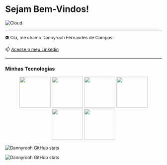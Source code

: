 # Sejam Bem-Vindos!

![Cloud](https://media.licdn.com/dms/image/v2/D4E16AQHwAvVkcSlO8g/profile-displaybackgroundimage-shrink_350_1400/profile-displaybackgroundimage-shrink_350_1400/0/1675993337684?e=1741219200&v=beta&t=-IwO69nYsglnjDHfwSa2ogXRqutMtRiaXz_IELU-os8)

---------

👽 Olá, me chamo Dannyrooh Fernandes de Campos!



📫 [Acesse o meu Linkedin](https://www.linkedin.com/in/dannyrooh-fernandes-de-campos-1446a019/)

------

### Minhas Tecnologias

<p align="center">
<img src="https://cdn.jsdelivr.net/gh/devicons/devicon@latest/icons/javascript/javascript-plain.svg" width="100px">
<img src="https://cdn.jsdelivr.net/gh/devicons/devicon@latest/icons/java/java-original.svg" width="100px">
<img src="https://cdn.jsdelivr.net/gh/devicons/devicon@latest/icons/angular/angular-original.svg" width="100px">
<img src="https://cdn.jsdelivr.net/gh/devicons/devicon@latest/icons/flutter/flutter-original.svg" width="100px">
<img src="https://cdn.jsdelivr.net/gh/devicons/devicon@latest/icons/react/react-original.svg" width="100px">
  <img src="https://cdn.jsdelivr.net/gh/devicons/devicon@latest/icons/python/python-original.svg" width="100px">
</p>


  
![Dannyrooh GitHub stats](https://github-readme-stats.vercel.app/api?username=dannyrooh&show_icons=true&theme=dracula)

![Dannyrooh GitHub stats](https://github-readme-stats.vercel.app/api/top-langs/?username=dannyrooh&layout=compact&langs_count=7&theme=dracula)



<!--
**dannyrooh/dannyrooh** is a ✨ _special_ ✨ repository because its `README.md` (this file) appears on your GitHub profile.

Here are some ideas to get you started:

- 🔭 I’m currently working on ...
- 🌱 I’m currently learning ...
- 👯 I’m looking to collaborate on ...
- 🤔 I’m looking for help with ...
- 💬 Ask me about ...
- 📫 How to reach me: ...
- 😄 Pronouns: ...
- ⚡ Fun fact: ...
-->
